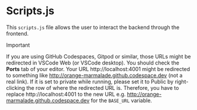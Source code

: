 # Scripts.js

This `scripts.js` file allows the user to interact the backend through
the frontend.

> [!IMPORTANT]
> If you are using GitHub Codespaces, Gitpod or similar, those URLs might be redirected in VSCode Web (or VSCode desktop). You should check the **Ports** tab of your editor. Your URL
http://localhost:4001 might be redirected to something like http://orange-marmalade.github.codespace.dev (not a real link). If it is set to private while running, please set it to
Public by right-clicking the row of where the redirected URL is. Therefore, you have to replace http://localhost:4001 to the new
URL e.g. http://orange-marmalade.github.codespace.dev for the `BASE_URL`
variable.
